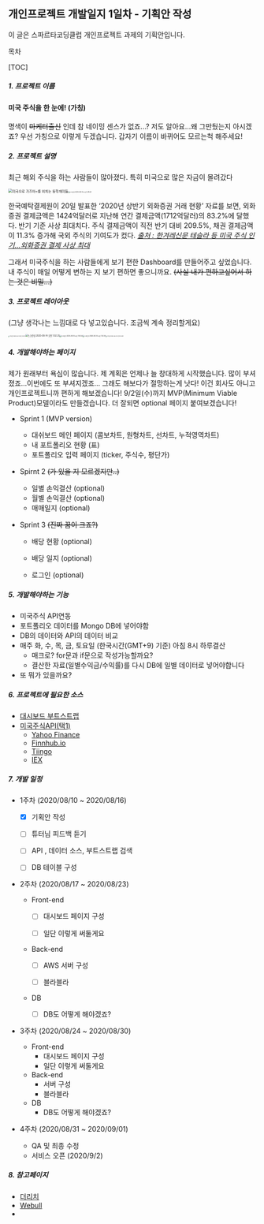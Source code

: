 

<h2>개인프로젝트 개발일지 1일차 - 기획안 작성</h2>



이 글은 스파르타코딩클럽 개인프로젝트 과제의 기획안입니다.

목차

[TOC]



##### 1. 프로젝트 이름

<h4> 미국 주식을 한 눈에! (가칭)</h4>

명색이 ~~마케터출신~~ 인데 참 네이밍 센스가 없죠...?
저도 알아요...왜 그만뒀는지 아시겠죠?
우선 가칭으로 이렇게 두겠습니다.
갑자기 이름이 바뀌어도 모르는척 해주세요!

##### 2. 프로젝트 설명

최근 해외 주식을 하는 사람들이 많아졌다.
특히 미국으로 많은 자금이 몰려갔다

<img src="http://image.kmib.co.kr/online_image/2020/0627/611411110014739012_1.jpg" alt="미국으로 가즈아~를 외치는 동학개미들" style="zoom:50%;" /><img src="/Users/hocheoljang/Desktop/스크린샷 2020-08-14 오전 2.28.42.png" alt="스크린샷 2020-08-14 오전 2.28.42" style="zoom:20%;" />

한국예탁결제원이 20일 발표한 ‘2020년 상반기 외화증권 거래 현황’ 자료를 보면, 외화증권 결제금액은 1424억달러로 지난해 연간 결제금액(1712억달러)의 83.2%에 달했다. 반기 기준 사상 최대치다. 주식 결제금액이 직전 반기 대비 209.5%, 채권 결제금액이 11.3% 증가해 국외 주식의 기여도가 컸다.
*[출처 : 한겨레신문 테슬라 등 미국 주식 인기…외화증권 결제 사상 최대](http://www.hani.co.kr/arti/economy/economy_general/954366.html)*

그래서 미국주식을 하는 사람들에게 보기 편한 Dashboard를 만들어주고 싶었습니다.
내 주식이 매일 어떻게 변하는 지 보기 편하면 좋으니까요.
~~(사실 내가 편하고싶어서 하는 것은 비밀...)~~

##### 3. 프로젝트 레이아웃

(그냥 생각나는 느낌대로 다 넣고있습니다. 조금씩 계속 정리할게요)

<img src="/Users/hocheoljang/Desktop/스크린샷 2020-08-14 오전 1.00.47.png" alt="스크린샷 2020-08-14 오전 1.00.47" style="zoom:15%;" /><img src="/Users/hocheoljang/Desktop/스크린샷 2020-08-14 오전 1.02.29.png" alt="스크린샷 2020-08-14 오전 1.02.29" style="zoom:30%;" /><img src="/Users/hocheoljang/Desktop/스크린샷 2020-08-14 오전 1.00.24.png" alt="스크린샷 2020-08-14 오전 1.00.24" style="zoom:20%;" /><img src="/Users/hocheoljang/Desktop/스크린샷 2020-08-14 오전 1.02.09.png" alt="스크린샷 2020-08-14 오전 1.02.09" style="zoom:20%;" /><img src="/Users/hocheoljang/Desktop/스크린샷 2020-08-14 오전 12.55.49.png" alt="스크린샷 2020-08-14 오전 12.55.49" style="zoom:15%;" />



##### 4. 개발해야하는 페이지

제가 원래부터 욕심이 많습니다. 제 계획은 언제나 늘 창대하게 시작했습니다.
많이 부셔졌죠...이번에도 또 부셔지겠죠... 그래도 해보다가 절망하는게 낫다!
이건 회사도 아니고 개인프로젝트니까 편하게 해보겠습니다!
9/2일(수)까지 MVP(Minimum Viable Product)모델이라도 만들겠습니다.
더 잘되면 optional 페이지 붙여보겠습니다!

- Sprint 1 (MVP version)

  - 대쉬보드 메인 페이지 (콤보차트, 원형차트, 선차트, 누적영역차트)
  - 내 포트폴리오 현황 (표)
  - 포트폴리오 입력 페이지 (ticker, 주식수, 평단가)

- Spirnt 2 ~~(가 있을 지 모르겠지만..)~~

  - 일별 손익결산 (optional)
  - 월별 손익결산 (optional)
  - 매매일지 (optional)

- Sprint 3 ~~(진짜 꿈이 크죠?)~~

  - 배당 현황 (optional)

  - 배당 일지 (optional)

  - 로그인 (optional)

    

##### 5. 개발해야하는 기능

- 미국주식 API연동
- 포트폴리오 데이터를 Mongo DB에 넣어야함
- DB의 데이터와 API의 데이터 비교 
- 매주 화, 수, 목, 금, 토요일 (한국시간(GMT+9) 기준) 아침 8시 하루결산
  - 매크로? for문과 if문으로 작성가능할까요?
  - 결산한 자료(일별수익금/수익률)를 다시 DB에 일별 데이터로 넣어야합니다
- 또 뭐가 있을까요?

##### 6. 프로젝트에 필요한 소스

- [대시보드 부트스트랩](https://www.google.com/search?q=dashboard+bootstrap&oq=dashboard+boot&aqs=chrome.0.0j69i57j0l3j69i60l3.3753j0j7&sourceid=chrome&ie=UTF-8)
- [미국주식API(택1)](https://medium.com/@andy.m9627/the-ultimate-guide-to-stock-market-apis-for-2020-1de6f55adbb)
  - [Yahoo Finance](https://github.com/ranaroussi/yfinance)
  - [Finnhub.io](https://finnhub.io/)
  - [Tiingo](https://www.tiingo.com/)
  - [IEX](https://iexcloud.io/)

##### 7. 개발 일정

- 1주차 (2020/08/10 ~ 2020/08/16)

  - [x] 기획안 작성
  - [ ] 튜터님 피드백 듣기

  - [ ] API , 데이터 소스, 부트스트랩 검색
  - [ ] DB 테이블 구성

- 2주차 (2020/08/17 ~ 2020/08/23)

  - Front-end

    - [ ] 대시보드 페이지 구성

    - [ ] 일단 이렇게 써둘게요

  - Back-end

    - [ ] AWS 서버 구성

    - [ ] 블라블라

  - DB

    - [ ] DB도 어떻게 해야겠죠?

- 3주차 (2020/08/24 ~ 2020/08/30)

  - Front-end
    - 대시보드 페이지 구성
    - 일단 이렇게 써둘게요
  - Back-end
    - 서버 구성
    - 블라블라
  - DB
    - DB도 어떻게 해야겠죠?

- 4주차 (2020/08/31 ~ 2020/09/01)

  - QA 및 최종 수정
  - 서비스 오픈 (2020/9/2)



##### 8. 참고페이지

- [더리치](https://www.therich.io/home)
- [Webull](https://app.webull.com/watch)
- 

